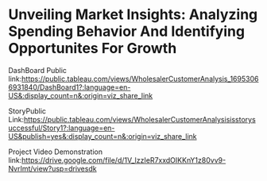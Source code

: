 # Unveiling Market Insights: Analyzing Spending Behavior And Identifying Opportunites For Growth


DashBoard Public link:https://public.tableau.com/views/WholesalerCustomerAnalysis_16953066931840/DashBoard1?:language=en-US&:display_count=n&:origin=viz_share_link

StoryPublic Link:https://public.tableau.com/views/WholesalerCustomerAnalysisisstorysuccessful/Story1?:language=en-US&publish=yes&:display_count=n&:origin=viz_share_link


Project Video Demonstration link:https://drive.google.com/file/d/1V_lzzIeR7xxdOIKKnY1z80vv9-NvrImt/view?usp=drivesdk

